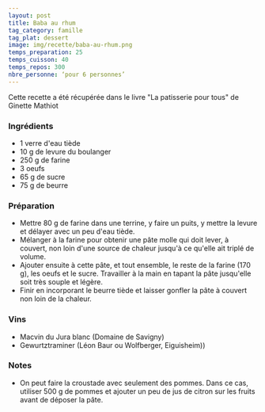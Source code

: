 ```yaml
---
layout: post
title: Baba au rhum
tag_category: famille
tag_plat: dessert
image: img/recette/baba-au-rhum.png
temps_preparation: 25
temps_cuisson: 40
temps_repos: 300
nbre_personne: ‘pour 6 personnes’
---
```

Cette recette a été récupérée dans le livre "La patisserie pour tous" de Ginette Mathiot

### Ingrédients
* 1 verre d'eau tiède
* 10 g de levure du boulanger
* 250 g de farine
* 3 oeufs
* 65 g de sucre
* 75 g de beurre


### Préparation
* Mettre 80 g de farine dans une terrine, y faire un puits, y mettre la levure et délayer avec un peu d'eau tiède.
* Mélanger à la farine pour obtenir une pâte molle qui doit lever, à couvert, non loin d'une source de chaleur jusqu'à ce qu'elle ait triplé de volume.
* Ajouter ensuite à cette pâte, et tout ensemble, le reste de la farine (170 g), les oeufs et le sucre. Travailler à la main en tapant la pâte jusqu'elle soit très souple et légère.
* Finir en incorporant le beurre tiède et laisser gonfler la pâte à couvert non loin de la chaleur. 


### Vins
* Macvin du Jura blanc (Domaine de Savigny)
* Gewurtztraminer (Léon Baur ou Wolfberger, Eiguisheim))


### Notes
* On peut faire la croustade avec seulement des pommes. Dans ce cas, utiliser 500 g de pommes et ajouter un peu de jus de citron sur les fruits avant de déposer la pâte.
